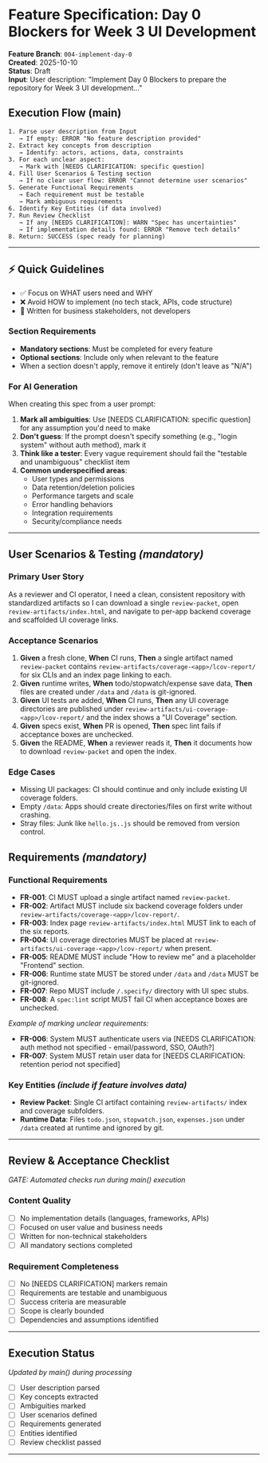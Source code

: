 # Feature Specification: Day 0 Blockers for Week 3 UI Development

**Feature Branch**: `004-implement-day-0`  
**Created**: 2025-10-10  
**Status**: Draft  
**Input**: User description: "Implement Day 0 Blockers to prepare the repository for Week 3 UI development..."

## Execution Flow (main)
```
1. Parse user description from Input
   → If empty: ERROR "No feature description provided"
2. Extract key concepts from description
   → Identify: actors, actions, data, constraints
3. For each unclear aspect:
   → Mark with [NEEDS CLARIFICATION: specific question]
4. Fill User Scenarios & Testing section
   → If no clear user flow: ERROR "Cannot determine user scenarios"
5. Generate Functional Requirements
   → Each requirement must be testable
   → Mark ambiguous requirements
6. Identify Key Entities (if data involved)
7. Run Review Checklist
   → If any [NEEDS CLARIFICATION]: WARN "Spec has uncertainties"
   → If implementation details found: ERROR "Remove tech details"
8. Return: SUCCESS (spec ready for planning)
```

---

## ⚡ Quick Guidelines
- ✅ Focus on WHAT users need and WHY
- ❌ Avoid HOW to implement (no tech stack, APIs, code structure)
- 👥 Written for business stakeholders, not developers

### Section Requirements
- **Mandatory sections**: Must be completed for every feature
- **Optional sections**: Include only when relevant to the feature
- When a section doesn't apply, remove it entirely (don't leave as "N/A")

### For AI Generation
When creating this spec from a user prompt:
1. **Mark all ambiguities**: Use [NEEDS CLARIFICATION: specific question] for any assumption you'd need to make
2. **Don't guess**: If the prompt doesn't specify something (e.g., "login system" without auth method), mark it
3. **Think like a tester**: Every vague requirement should fail the "testable and unambiguous" checklist item
4. **Common underspecified areas**:
   - User types and permissions
   - Data retention/deletion policies  
   - Performance targets and scale
   - Error handling behaviors
   - Integration requirements
   - Security/compliance needs

---

## User Scenarios & Testing *(mandatory)*

### Primary User Story
As a reviewer and CI operator, I need a clean, consistent repository with standardized artifacts so I can download a single `review-packet`, open `review-artifacts/index.html`, and navigate to per-app backend coverage and scaffolded UI coverage links.

### Acceptance Scenarios
1. **Given** a fresh clone, **When** CI runs, **Then** a single artifact named `review-packet` contains `review-artifacts/coverage-<app>/lcov-report/` for six CLIs and an index page linking to each.
2. **Given** runtime writes, **When** todo/stopwatch/expense save data, **Then** files are created under `/data` and `/data` is git-ignored.
3. **Given** UI tests are added, **When** CI runs, **Then** any UI coverage directories are published under `review-artifacts/ui-coverage-<app>/lcov-report/` and the index shows a "UI Coverage" section.
4. **Given** specs exist, **When** PR is opened, **Then** spec lint fails if acceptance boxes are unchecked.
5. **Given** the README, **When** a reviewer reads it, **Then** it documents how to download `review-packet` and open the index.

### Edge Cases
- Missing UI packages: CI should continue and only include existing UI coverage folders.
- Empty `/data`: Apps should create directories/files on first write without crashing.
- Stray files: Junk like `hello.js..js` should be removed from version control.

## Requirements *(mandatory)*

### Functional Requirements
- **FR-001**: CI MUST upload a single artifact named `review-packet`.
- **FR-002**: Artifact MUST include six backend coverage folders under `review-artifacts/coverage-<app>/lcov-report/`.
- **FR-003**: Index page `review-artifacts/index.html` MUST link to each of the six reports.
- **FR-004**: UI coverage directories MUST be placed at `review-artifacts/ui-coverage-<app>/lcov-report/` when present.
- **FR-005**: README MUST include "How to review me" and a placeholder "Frontend" section.
- **FR-006**: Runtime state MUST be stored under `/data` and `/data` MUST be git-ignored.
- **FR-007**: Repo MUST include `/.specify/` directory with UI spec stubs.
- **FR-008**: A `spec:lint` script MUST fail CI when acceptance boxes are unchecked.

*Example of marking unclear requirements:*
- **FR-006**: System MUST authenticate users via [NEEDS CLARIFICATION: auth method not specified - email/password, SSO, OAuth?]
- **FR-007**: System MUST retain user data for [NEEDS CLARIFICATION: retention period not specified]

### Key Entities *(include if feature involves data)*
- **Review Packet**: Single CI artifact containing `review-artifacts/` index and coverage subfolders.
- **Runtime Data**: Files `todo.json`, `stopwatch.json`, `expenses.json` under `/data` created at runtime and ignored by git.

---

## Review & Acceptance Checklist
*GATE: Automated checks run during main() execution*

### Content Quality
- [ ] No implementation details (languages, frameworks, APIs)
- [ ] Focused on user value and business needs
- [ ] Written for non-technical stakeholders
- [ ] All mandatory sections completed

### Requirement Completeness
- [ ] No [NEEDS CLARIFICATION] markers remain
- [ ] Requirements are testable and unambiguous  
- [ ] Success criteria are measurable
- [ ] Scope is clearly bounded
- [ ] Dependencies and assumptions identified

---

## Execution Status
*Updated by main() during processing*

- [ ] User description parsed
- [ ] Key concepts extracted
- [ ] Ambiguities marked
- [ ] User scenarios defined
- [ ] Requirements generated
- [ ] Entities identified
- [ ] Review checklist passed

---

